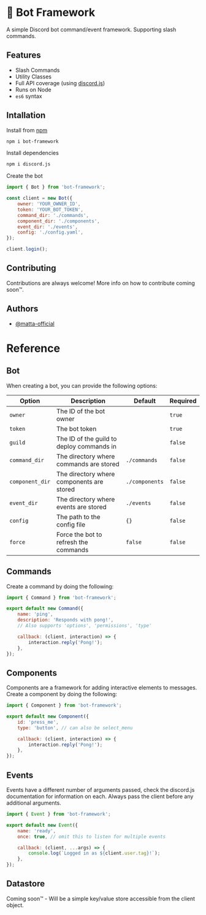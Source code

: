 # 🔩 Bot Framework

A simple Discord bot command/event framework. Supporting slash commands.

## Features

- Slash Commands
- Utility Classes
- Full API coverage (using [discord.js](https://discord.js.org))
- Runs on Node
- `es6` syntax

## Intallation

Install from [npm](https://www.npmjs.com/package/bot-framework)

```bash
npm i bot-framework
```

Install dependencies

```bash
npm i discord.js
```

Create the bot

```js
import { Bot } from 'bot-framework';

const client = new Bot({
	owner: 'YOUR_OWNER_ID',
	token: 'YOUR_BOT_TOKEN',
	command_dir: './commands',
	component_dir: './components',
	event_dir: './events',
	config: './config.yaml',
});

client.login();
```

## Contributing

Contributions are always welcome! More info on how to contribute coming soon™.

## Authors

- [@matta-official](https://www.github.com/matta-official)

# Reference

## Bot

When creating a bot, you can provide the following options:

| Option          | Description                               | Default        | Required |
| --------------- | ----------------------------------------- | -------------- | -------- |
| `owner`         | The ID of the bot owner                   |                | `true`   |
| `token`         | The bot token                             |                | `true`   |
| `guild`         | The ID of the guild to deploy commands in |                | `false`  |
| `command_dir`   | The directory where commands are stored   | `./commands`   | `false`  |
| `component_dir` | The directory where components are stored | `./components` | `false`  |
| `event_dir`     | The directory where events are stored     | `./events`     | `false`  |
| `config`        | The path to the config file               | `{}`           | `false`  |
| `force`         | Force the bot to refresh the commands     | `false`        | `false`  |

## Commands

Create a command by doing the following:

```js
import { Command } from 'bot-framework';

export default new Command({
	name: 'ping',
	description: 'Responds with pong!',
	// Also supports 'options', 'permissions', 'type'

	callback: (client, interaction) => {
		interaction.reply('Pong!');
	},
});
```

## Components

Components are a framework for adding interactive elements to messages. Create a component by doing the following:

```js
import { Component } from 'bot-framework';

export default new Component({
	id: 'press_me',
	type: 'button', // can also be select_menu

	callback: (client, interaction) => {
		interaction.reply('Pong!');
	},
});
```

## Events

Events have a different number of arguments passed, check the discord.js documentation for information on each. Always pass the client before any additional arguments.

```js
import { Event } from 'bot-framework';

export default new Event({
	name: 'ready',
	once: true, // omit this to listen for multiple events

	callback: (client, ...args) => {
		console.log(`Logged in as ${client.user.tag}!`);
	},
});
```

## Datastore

Coming soon™ - Will be a simple key/value store accessible from the client object.
